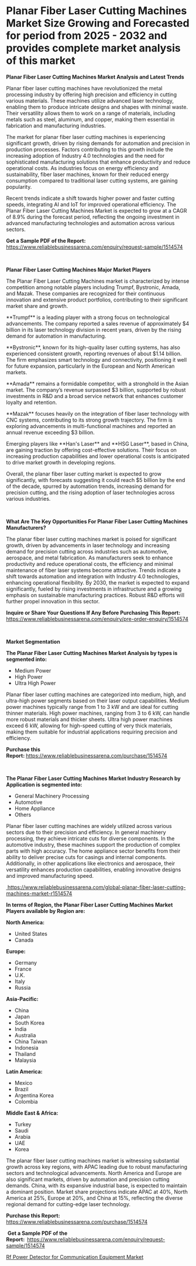 <p><h1>Planar Fiber Laser Cutting Machines Market Size Growing and Forecasted for period from 2025 - 2032 and provides complete market analysis of this market</h1></p><p><strong>Planar Fiber Laser Cutting Machines Market Analysis and Latest Trends</strong></p>
<p><p>Planar fiber laser cutting machines have revolutionized the metal processing industry by offering high precision and efficiency in cutting various materials. These machines utilize advanced laser technology, enabling them to produce intricate designs and shapes with minimal waste. Their versatility allows them to work on a range of materials, including metals such as steel, aluminum, and copper, making them essential in fabrication and manufacturing industries.</p><p>The market for planar fiber laser cutting machines is experiencing significant growth, driven by rising demands for automation and precision in production processes. Factors contributing to this growth include the increasing adoption of Industry 4.0 technologies and the need for sophisticated manufacturing solutions that enhance productivity and reduce operational costs. As industries focus on energy efficiency and sustainability, fiber laser machines, known for their reduced energy consumption compared to traditional laser cutting systems, are gaining popularity.</p><p>Recent trends indicate a shift towards higher power and faster cutting speeds, integrating AI and IoT for improved operational efficiency. The Planar Fiber Laser Cutting Machines Market is expected to grow at a CAGR of 8.9% during the forecast period, reflecting the ongoing investment in advanced manufacturing technologies and automation across various sectors.</p></p>
<p><strong>Get a Sample PDF of the Report:&nbsp;</strong> <a href="https://www.reliablebusinessarena.com/enquiry/request-sample/1514574?utm_campaign=3497&utm_medium=2&utm_source=Github&utm_content=ia&utm_term=29032025&utm_id=planar-fiber-laser-cutting-machines">https://www.reliablebusinessarena.com/enquiry/request-sample/1514574</a></p>
<p>&nbsp;</p>
<p><strong>Planar Fiber Laser Cutting Machines Major Market Players</strong></p>
<p><p>The Planar Fiber Laser Cutting Machines market is characterized by intense competition among notable players including Trumpf, Bystronic, Amada, and Mazak. These companies are recognized for their continuous innovation and extensive product portfolios, contributing to their significant market share and growth.</p><p>**Trumpf** is a leading player with a strong focus on technological advancements. The company reported a sales revenue of approximately $4 billion in its laser technology division in recent years, driven by the rising demand for automation in manufacturing.</p><p>**Bystronic**, known for its high-quality laser cutting systems, has also experienced consistent growth, reporting revenues of about $1.14 billion. The firm emphasizes smart technology and connectivity, positioning it well for future expansion, particularly in the European and North American markets.</p><p>**Amada** remains a formidable competitor, with a stronghold in the Asian market. The company’s revenue surpassed $3 billion, supported by robust investments in R&D and a broad service network that enhances customer loyalty and retention.</p><p>**Mazak** focuses heavily on the integration of fiber laser technology with CNC systems, contributing to its strong growth trajectory. The firm is exploring advancements in multi-functional machines and reported an annual revenue exceeding $3 billion.</p><p>Emerging players like **Han's Laser** and **HSG Laser**, based in China, are gaining traction by offering cost-effective solutions. Their focus on increasing production capabilities and lower operational costs is anticipated to drive market growth in developing regions.</p><p>Overall, the planar fiber laser cutting market is expected to grow significantly, with forecasts suggesting it could reach $5 billion by the end of the decade, spurred by automation trends, increasing demand for precision cutting, and the rising adoption of laser technologies across various industries.</p></p>
<p>&nbsp;</p>
<p><strong>What Are The Key Opportunities For Planar Fiber Laser Cutting Machines Manufacturers?</strong></p>
<p><p>The planar fiber laser cutting machines market is poised for significant growth, driven by advancements in laser technology and increasing demand for precision cutting across industries such as automotive, aerospace, and metal fabrication. As manufacturers seek to enhance productivity and reduce operational costs, the efficiency and minimal maintenance of fiber laser systems become attractive. Trends indicate a shift towards automation and integration with Industry 4.0 technologies, enhancing operational flexibility. By 2030, the market is expected to expand significantly, fueled by rising investments in infrastructure and a growing emphasis on sustainable manufacturing practices. Robust R&D efforts will further propel innovation in this sector.</p></p>
<p><strong>Inquire or Share Your Questions If Any Before Purchasing This Report:</strong> <a href="https://www.reliablebusinessarena.com/enquiry/pre-order-enquiry/1514574?utm_campaign=3497&utm_medium=2&utm_source=Github&utm_content=ia&utm_term=29032025&utm_id=planar-fiber-laser-cutting-machines">https://www.reliablebusinessarena.com/enquiry/pre-order-enquiry/1514574</a></p>
<p>&nbsp;</p>
<p><strong>Market Segmentation</strong></p>
<p><strong>The Planar Fiber Laser Cutting Machines Market Analysis by types is segmented into:</strong></p>
<p><ul><li>Medium Power</li><li>High Power</li><li>Ultra High Power</li></ul></p>
<p><p>Planar fiber laser cutting machines are categorized into medium, high, and ultra-high power segments based on their laser output capabilities. Medium power machines typically range from 1 to 3 kW and are ideal for cutting thinner materials. High power machines, ranging from 3 to 6 kW, can handle more robust materials and thicker sheets. Ultra high power machines exceed 6 kW, allowing for high-speed cutting of very thick materials, making them suitable for industrial applications requiring precision and efficiency.</p></p>
<p><strong>Purchase this Report:&nbsp;</strong><a href="https://www.reliablebusinessarena.com/purchase/1514574?utm_campaign=3497&utm_medium=2&utm_source=Github&utm_content=ia&utm_term=29032025&utm_id=planar-fiber-laser-cutting-machines">https://www.reliablebusinessarena.com/purchase/1514574</a></p>
<p>&nbsp;</p>
<p><strong>The Planar Fiber Laser Cutting Machines Market Industry Research by Application is segmented into:</strong></p>
<p><ul><li>General Machinery Processing</li><li>Automotive</li><li>Home Appliance</li><li>Others</li></ul></p>
<p><p>Planar fiber laser cutting machines are widely utilized across various sectors due to their precision and efficiency. In general machinery processing, they achieve intricate cuts for diverse components. In the automotive industry, these machines support the production of complex parts with high accuracy. The home appliance sector benefits from their ability to deliver precise cuts for casings and internal components. Additionally, in other applications like electronics and aerospace, their versatility enhances production capabilities, enabling innovative designs and improved manufacturing speed.</p></p>
<p><a href="https://www.reliablebusinessarena.com/global-planar-fiber-laser-cutting-machines-market-r1514574?utm_campaign=3497&utm_medium=2&utm_source=Github&utm_content=ia&utm_term=29032025&utm_id=planar-fiber-laser-cutting-machines">&nbsp;https://www.reliablebusinessarena.com/global-planar-fiber-laser-cutting-machines-market-r1514574</a></p>
<p><strong>In terms of Region, the Planar Fiber Laser Cutting Machines Market Players available by Region are:</strong></p>
<p>
    <p> <strong> North America: </strong>
        <ul>
            <li>United States</li>
            <li>Canada</li>
        </ul>
        </p> 
    <p> <strong> Europe: </strong>
        <ul>
            <li>Germany</li>
            <li>France</li>
            <li>U.K.</li>
            <li>Italy</li>
            <li>Russia</li>
        </ul>
        </p> 
    <p> <strong> Asia-Pacific: </strong>
        <ul>
            <li>China</li>
            <li>Japan</li>
            <li>South Korea</li>
            <li>India</li>
            <li>Australia</li>
            <li>China Taiwan</li>
            <li>Indonesia</li>
            <li>Thailand</li>
            <li>Malaysia</li>
        </ul>
        </p> 
    <p> <strong> Latin America: </strong>
        <ul>
            <li>Mexico</li>
            <li>Brazil</li>
            <li>Argentina Korea</li>
            <li>Colombia</li>
        </ul>
        </p> 
    <p> <strong> Middle East & Africa: </strong>
        <ul>
            <li>Turkey</li>
            <li>Saudi</li>
            <li>Arabia</li>
            <li>UAE</li>
            <li>Korea</li>
        </ul>
    </p>
    </p>
<p><p>The planar fiber laser cutting machines market is witnessing substantial growth across key regions, with APAC leading due to robust manufacturing sectors and technological advancements. North America and Europe are also significant markets, driven by automation and precision cutting demands. China, with its expansive industrial base, is expected to maintain a dominant position. Market share projections indicate APAC at 40%, North America at 25%, Europe at 20%, and China at 15%, reflecting the diverse regional demand for cutting-edge laser technology.</p></p>
<p><strong>Purchase this Report: </strong><a href="https://www.reliablebusinessarena.com/purchase/1514574?utm_campaign=3497&utm_medium=2&utm_source=Github&utm_content=ia&utm_term=29032025&utm_id=planar-fiber-laser-cutting-machines">https://www.reliablebusinessarena.com/purchase/1514574</a></p>
<p>&nbsp;<strong>Get a Sample PDF of the Report:&nbsp;&nbsp;</strong><a href="https://www.reliablebusinessarena.com/enquiry/request-sample/1514574?utm_campaign=3497&utm_medium=2&utm_source=Github&utm_content=ia&utm_term=29032025&utm_id=planar-fiber-laser-cutting-machines">https://www.reliablebusinessarena.com/enquiry/request-sample/1514574</a></p>
<p><strong></strong></p>
<p><p><a href="https://github.com/iyachikareva/Market-Research-Report-List-1/blob/main/rf-power-detector-for-communication-equipment-market.md?utm_campaign=3497&utm_medium=2&utm_source=Github&utm_content=ia&utm_term=29032025&utm_id=planar-fiber-laser-cutting-machines">Rf Power Detector for Communication Equipment Market</a></p></p>
